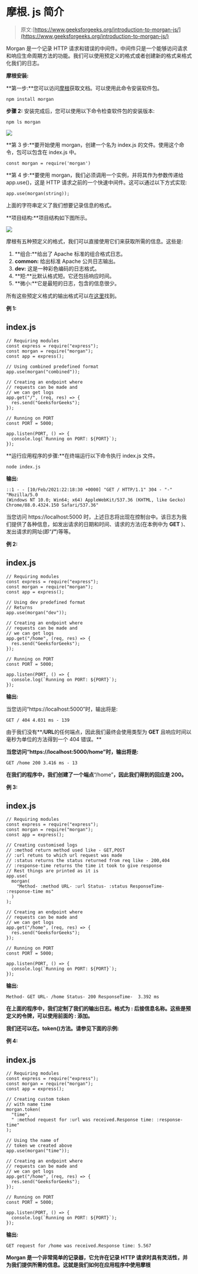 # 摩根. js 简介

> 原文:[https://www.geeksforgeeks.org/introduction-to-morgan-js/](https://www.geeksforgeeks.org/introduction-to-morgan-js/)

Morgan 是一个记录 HTTP 请求和错误的中间件。中间件只是一个能够访问请求和响应生命周期方法的功能。我们可以使用预定义的格式或者创建新的格式来格式化我们的日志。

**摩根安装:**

**第一步:**您可以访问[摩根](https://www.npmjs.com/package/morgan)获取文档。可以使用此命令安装软件包。

```
npm install morgan
```

**步骤 2:** 安装完成后，您可以使用以下命令检查软件包的安装版本:

```
npm ls morgan
```

![](img/30af0670c5a26508b8704af5ddf36d42.png)

**第 3 步:**要开始使用 morgan，创建一个名为 index.js 的文件。使用这个命令，包可以包含在 index.js 中。

```
const morgan = require('morgan')
```

**第 4 步:**要使用 morgan，我们必须调用一个实例，并将其作为参数传递给 app.use()，这是 HTTP 请求之前的一个快速中间件。这可以通过以下方式实现:

```
app.use(morgan(string));
```

上面的字符串定义了我们想要记录信息的格式。

**项目结构:**项目结构如下图所示。

![](img/786c6835991a5817722fc093a319e0fb.png)

摩根有五种预定义的格式，我们可以直接使用它们来获取所需的信息。这些是:

1.  **组合:**给出了 Apache 标准的组合格式日志。
2.  **common:** 给出标准 Apache 公共日志输出。
3.  **dev:** 这是一种彩色编码的日志格式。
4.  **短:**比默认格式短。它还包括响应时间。
5.  **微小:**它是最短的日志，包含的信息很少。

所有这些预定义格式的输出格式可以在[这里](https://www.npmjs.com/package/morgan)找到。

**例 1:**

## index.js

```
// Requiring modules
const express = require("express");
const morgan = require("morgan");
const app = express();

// Using combined predefined format
app.use(morgan("combined"));

// Creating an endpoint where 
// requests can be made and
// we can get logs
app.get("/", (req, res) => {
  res.send("GeeksforGeeks");
});

// Running on PORT
const PORT = 5000;

app.listen(PORT, () => {
  console.log(`Running on PORT: ${PORT}`);
});
```

**运行应用程序的步骤:**在终端运行以下命令执行 index.js 文件。

```
node index.js
```

**输出:**

```
::1 - - [10/Feb/2021:22:18:30 +0000] "GET / HTTP/1.1" 304 - "-" "Mozilla/5.0
(Windows NT 10.0; Win64; x64) AppleWebKit/537.36 (KHTML, like Gecko) 
Chrome/88.0.4324.150 Safari/537.36"
```

当您访问 https://localhost:5000 时，上述日志将出现在控制台中。该日志为我们提供了各种信息，如发出请求的日期和时间、请求的方法(在本例中为 **GET** )、发出请求的网址(即“**/”**)等等。

**例 2:**

## index.js

```
// Requiring modules
const express = require("express");
const morgan = require("morgan");
const app = express();

// Using dev predefined format
// Returns
app.use(morgan("dev"));

// Creating an endpoint where
// requests can be made and
// we can get logs
app.get("/home", (req, res) => {
  res.send("GeeksforGeeks");
});

// Running on PORT
const PORT = 5000;

app.listen(PORT, () => {
  console.log(`Running on PORT: ${PORT}`);
});
```

**输出:**

当您访问“https://localhost:5000”时，输出将是:

```
GET / 404 4.031 ms - 139
```

由于我们没有**/**URL**的任何端点，因此我们最终会使用类型为 **GET** 且响应时间以毫秒为单位的方法得到一个 404 错误。**

**当您访问“https://localhost:5000/home”时，输出将是:**

```
GET /home 200 3.416 ms - 13
```

**在我们的程序中，我们创建了一个端点**“/home”**，因此我们得到的回应是 200。**

****例 3:****

## **index.js**

```
// Requiring modules
const express = require("express");
const morgan = require("morgan");
const app = express();

// Creating customised logs
// :method return method used like - GET,POST
// :url retuns to which url request was made
// :status returns the status returned from req like - 200,404
// :response-time returns the time it took to give response
// Rest things are printed as it is
app.use(
  morgan(
    "Method- :method URL- :url Status- :status ResponseTime-  :response-time ms"
  )
);

// Creating an endpoint where
// requests can be made and
// we can get logs
app.get("/home", (req, res) => {
  res.send("GeeksforGeeks");
});

// Running on PORT
const PORT = 5000;

app.listen(PORT, () => {
  console.log(`Running on PORT: ${PORT}`);
});
```

****输出:****

```
Method- GET URL- /home Status- 200 ResponseTime-  3.392 ms
```

**在上面的程序中，我们定制了我们的输出日志。格式为 **:** 后接信息名称。这些是预定义的令牌，可以使用前面的 **:** 添加。**

**我们还可以在。token()方法。请参见下面的示例:**

****例 4:****

## **index.js**

```
// Requiring modules
const express = require("express");
const morgan = require("morgan");
const app = express();

// Creating custom token
// with name time
morgan.token(
  "time",
  " :method request for :url was received.Response time: :response-time"
);

// Using the name of
// token we created above
app.use(morgan("time"));

// Creating an endpoint where
// requests can be made and
// we can get logs
app.get("/home", (req, res) => {
  res.send("GeeksforGeeks");
});

// Running on PORT
const PORT = 5000;

app.listen(PORT, () => {
  console.log(`Running on PORT: ${PORT}`);
});
```

****输出:****

```
GET request for /home was received.Response time: 5.567
```

**Morgan 是一个非常简单的记录器，它允许在记录 HTTP 请求时具有灵活性，并为我们提供所需的信息。这就是我们如何在应用程序中使用摩根**